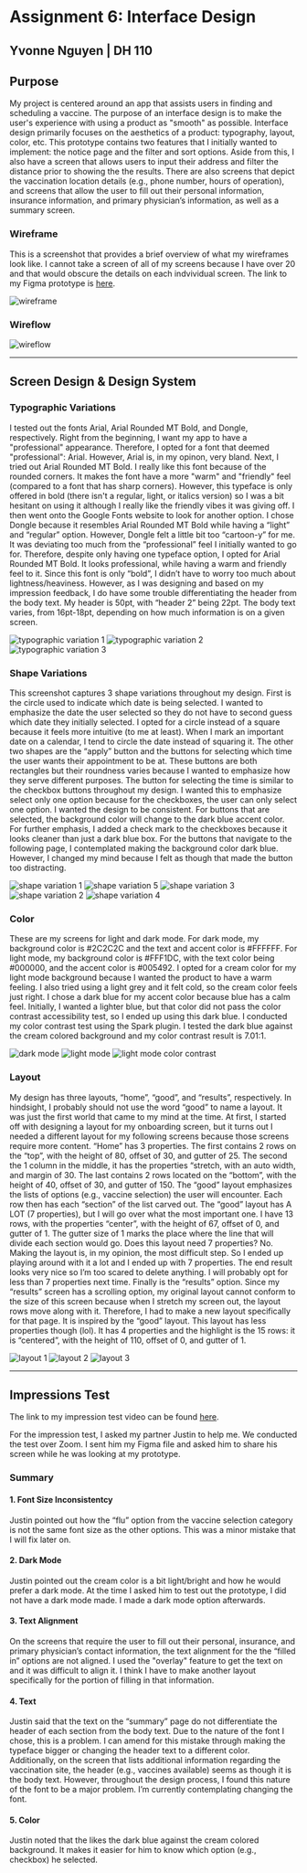 # Assignment 6: Interface Design 
Yvonne Nguyen | DH 110
---
## Purpose
My project is centered around an app that assists users in finding and scheduling a vaccine. The purpose of an interface design is to make the user's experience with using a product as "smooth" as possible. Interface design primarily focuses on the aesthetics of a product: typography, layout, color, etc. This prototype contains two features that I initially wanted to implement: the notice page and the filter and sort options. Aside from this, I also have a screen that allows users to input their address and filter the distance prior to showing the the results. There are also screens that depict the vaccination location details (e.g., phone number, hours of operation), and screens that allow the user to fill out their personal information, insurance information, and primary physician’s information, as well as a summary screen.

### Wireframe
This is a screenshot that provides a brief overview of what my wireframes look like. I cannot take a screen of all of my screens because I have over 20 and that would obscure the details on each indvividual screen. The link to my Figma prototype is [here](https://www.figma.com/file/EkkyhsjrsY9pp6xjSA3D2a/dh110-assignment-6%3A-high-fidelity-prototype?node-id=0%3A1).

![wireframe](https://github.com/yvonne-nguyen/dh110/blob/main/assignments/assignment-6-1.png)

### Wireflow
![wireflow](https://github.com/yvonne-nguyen/dh110/blob/main/assignments/assignment-6-2.png)

---
## Screen Design & Design System
### Typographic Variations
I tested out the fonts Arial, Arial Rounded MT Bold, and Dongle, respectively. Right from the beginning, I want my app to have a "professional" appearance. Therefore, I opted for a font that deemed "professional": Arial. However, Arial is, in my opinon, very bland. Next, I tried out Arial Rounded MT Bold. I really like this font because of the rounded corners. It makes the font have a more "warm" and "friendly" feel (compared to a font that has sharp corners). However, this typeface is only offered in bold (there isn't a regular, light, or italics version) so I was a bit hesitant on using it although I really like the friendly vibes it was giving off. I then went onto the Google Fonts website to look for another option. I chose Dongle because it resembles Arial Rounded MT Bold while having a “light” and “regular” option. However, Dongle felt a little bit too “cartoon-y” for me. It was deviating too much from the “professional” feel I initially wanted to go for. Therefore, despite only having one typeface option, I opted for Arial Rounded MT Bold. It looks professional, while having a warm and friendly feel to it. Since this font is only “bold”, I didn’t have to worry too much about lightness/heaviness. However, as I was designing and based on my impression feedback, I do have some trouble differentiating the header from the body text. My header is 50pt, with “header 2” being 22pt. The body text varies, from 16pt-18pt, depending on how much information is on a given screen.

![typographic variation 1](https://github.com/yvonne-nguyen/dh110/blob/main/assignments/tv-1.png)
![typographic variation 2](https://github.com/yvonne-nguyen/dh110/blob/main/assignments/tv-2.png)
![typographic variation 3](https://github.com/yvonne-nguyen/dh110/blob/main/assignments/tv-3.png)

### Shape Variations
This screenshot captures 3 shape variations throughout my design. First is the circle used to indicate which date is being selected. I wanted to emphasize the date the user selected so they do not have to second guess which date they initially selected. I opted for a circle instead of a square because it feels more intuitive (to me at least). When I mark an important date on a calendar, I tend to circle the date instead of squaring it. The other two shapes are the “apply” button and the buttons for selecting which time the user wants their appointment to be at. These buttons are both rectangles but their roundness varies because I wanted to emphasize how they serve different purposes. The button for selecting the time is similar to the checkbox buttons throughout my design. I wanted this to emphasize select only one option because for the checkboxes, the user can only select one option. I wanted the design to be consistent. For buttons that are selected, the background color will change to the dark blue accent color. For further emphasis, I added a check mark to the checkboxes because it looks cleaner than just a dark blue box. For the buttons that navigate to the following page, I contemplated making the background color dark blue. However, I changed my mind because I felt as though that made the button too distracting. 

![shape variation 1](https://github.com/yvonne-nguyen/dh110/blob/main/assignments/sv-1.png)
![shape variation 5](https://github.com/yvonne-nguyen/dh110/blob/main/assignments/sv-5.png)
![shape variation 3](https://github.com/yvonne-nguyen/dh110/blob/main/assignments/sv-3.png)
![shape variation 2](https://github.com/yvonne-nguyen/dh110/blob/main/assignments/sv-2.png)
![shape variation 4](https://github.com/yvonne-nguyen/dh110/blob/main/assignments/sv-4.png)

### Color
These are my screens for light and dark mode. For dark mode, my background color is #2C2C2C and the text and accent color is #FFFFFF. For light mode, my background color is #FFF1DC, with the text color being #000000, and the accent color is #005492. I opted for a cream color for my light mode background because I wanted the product to have a warm feeling. I also tried using a light grey and it felt cold, so the cream color feels just right. I chose a dark blue for my accent color because blue has a calm feel. Initially, I wanted a lighter blue, but that color did not pass the color contrast accessibility test, so I ended up using this dark blue. I conducted my color contrast test using the Spark plugin. I tested the dark blue against the cream colored background and my color contrast result is 7.01:1.

![dark mode](https://github.com/yvonne-nguyen/dh110/blob/main/assignments/color-1.png)
![light mode](https://github.com/yvonne-nguyen/dh110/blob/main/assignments/color-2.png)
![light mode color contrast](https://github.com/yvonne-nguyen/dh110/blob/main/assignments/color-3.png)

### Layout
My design has three layouts, “home”, “good”, and “results”, respectively. In hindsight, I probably should not use the word “good” to name a layout. It was just the first world that came to my mind at the time. At first, I started off with designing a layout for my onboarding screen, but it turns out I needed a different layout for my following screens because those screens require more content. “Home” has 3 properties. The first contains 2 rows on the “top”, with the height of 80, offset of 30, and gutter of 25. The second the 1 column in the middle, it has the properties “stretch, with an auto width, and margin of 30. The last contains 2 rows located on the “bottom”, with the height of 40, offset of 30, and gutter of 150. The “good” layout emphasizes the lists of options (e.g., vaccine selection) the user will encounter. Each row then has each “section” of the list carved out. The “good” layout has A LOT (7 properties), but I will go over what the most important one. I have 13 rows, with the properties “center”, with the height of 67, offset of 0, and gutter of 1. The gutter size of 1 marks the place where the line that will divide each section would go. Does this layout need 7 properties? No. Making the layout is, in my opinion, the most difficult step. So I ended up playing around with it a lot and I ended up with 7 properties. The end result looks very nice so I’m too scared to delete anything. I will probably opt for less than 7 properties next time. Finally is the “results” option. Since my “results” screen has a scrolling option, my original layout cannot conform to the size of this screen because when I stretch my screen out, the layout rows move along with it. Therefore, I had to make a new layout specifically for that page. It is inspired by the “good” layout. This layout has less properties though (lol). It has 4 properties and the highlight is the 15 rows: it is “centered”, with the height of 110, offset of 0, and gutter of 1.

![layout 1](https://github.com/yvonne-nguyen/dh110/blob/main/assignments/layout-1.png)
![layout 2](https://github.com/yvonne-nguyen/dh110/blob/main/assignments/layout-2.png)
![layout 3](https://github.com/yvonne-nguyen/dh110/blob/main/assignments/layout-3.png)

---
## Impressions Test
The link to my impression test video can be found [here](https://youtu.be/XiRCqE7R6lg). 

For the impression test, I asked my partner Justin to help me. We conducted the test over Zoom. I sent him my Figma file and asked him to share his screen while he was looking at my prototype. 

### Summary
#### 1. Font Size Inconsistentcy
Justin pointed out how the “flu” option from the vaccine selection category is not the same font size as the other options. This was a minor mistake that I will fix later on.

#### 2. Dark Mode
Justin pointed out the cream color is a bit light/bright and how he would prefer a dark mode. At the time I asked him to test out the prototype, I did not have a dark mode made. I made a dark mode option afterwards.

#### 3. Text Alignment 
On the screens that require the user to fill out their personal, insurance, and primary physician’s contact information, the text alignment for the the “filled in” options are not aligned. I used the "overlay" feature to get the text on and it was difficult to align it. I think I have to make another layout specifically for the portion of filling in that information.

#### 4. Text 
Justin said that the text on the “summary” page do not differentiate the header of each section from the body text. Due to the nature of the font I chose, this is a problem. I can amend for this mistake through making the typeface bigger or changing the header text to a different color. Additionally, on the screen that lists additional information regarding the vaccination site, the header (e.g., vaccines available) seems as though it is the body text. However, throughout the design process, I found this nature of the font to be a major problem. I’m currently contemplating changing the font. 

#### 5. Color
Justin noted that the likes the dark blue against the cream colored background. It makes it easier for him to know which option (e.g., checkbox) he selected. 

